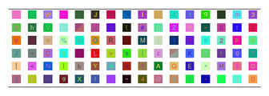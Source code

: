 <table>
<tr>
<td><img src="2C.gif"></td>
<td><img src="50.gif"></td>
<td><img src="57.gif"></td>
<td><img src="60.gif"></td>
<td><img src="2E.gif"></td>
<td><img src="4A.gif"></td>
<td><img src="63.gif"></td>
<td><img src="gr2.gif"></td>
<td><img src="49.gif"></td>
<td><img src="3A.gif"></td>
<td><img src="6C.gif"></td>
<td><img src="31.gif"></td>
<td><img src="71.gif"></td>
<td><img src="22.gif"></td>
<td><img src="6D.gif"></td>
<td><img src="33.gif"></td>
</tr>
<tr>
<td><img src="30.gif"></td>
<td><img src="68.gif"></td>
<td><img src="56.gif"></td>
<td><img src="46.gif"></td>
<td><img src="gr1.gif"></td>
<td><img src="76.gif"></td>
<td><img src="36.gif"></td>
<td><img src="28.gif"></td>
<td><img src="23.gif"></td>
<td><img src="55.gif"></td>
<td><img src="5A.gif"></td>
<td><img src="79.gif"></td>
<td><img src="3D.gif"></td>
<td><img src="53.gif"></td>
<td><img src="74.gif"></td>
<td><img src="7D.gif"></td>
</tr>
<tr>
<td><img src="75.gif"></td>
<td><img src="26.gif"></td>
<td><img src="65.gif"></td>
<td><img src="25.gif"></td>
<td><img src="6B.gif"></td>
<td><img src="4F.gif"></td>
<td><img src="52.gif"></td>
<td><img src="3B.gif"></td>
<td><img src="4D.gif"></td>
<td><img src="5D.gif"></td>
<td><img src="78.gif"></td>
<td><img src="3F.gif"></td>
<td><img src="38.gif"></td>
<td><img src="32.gif"></td>
<td><img src="70.gif"></td>
<td><img src="42.gif"></td>
</tr>
<tr>
<td><img src="2F.gif"></td>
<td><img src="2B.gif"></td>
<td><img src="43.gif"></td>
<td><img src="6E.gif"></td>
<td><img src="69.gif"></td>
<td><img src="4C.gif"></td>
<td><img src="3E.gif"></td>
<td><img src="73.gif"></td>
<td><img src="7B.gif"></td>
<td><img src="7A.gif"></td>
<td><img src="gr3.gif"></td>
<td><img src="4B.gif"></td>
<td><img src="54.gif"></td>
<td><img src="72.gif"></td>
<td><img src="67.gif"></td>
<td><img src="37.gif"></td>
</tr>
<tr>
<td><img src="5B.gif"></td>
<td><img src="3C.gif"></td>
<td><img src="4E.gif"></td>
<td><img src="7C.gif"></td>
<td><img src="62.gif"></td>
<td><img src="59.gif"></td>
<td><img src="77.gif"></td>
<td><img src="6F.gif"></td>
<td><img src="21.gif"></td>
<td><img src="41.gif"></td>
<td><img src="51.gif"></td>
<td><img src="45.gif"></td>
<td><img src="5E.gif"></td>
<td><img src="48.gif"></td>
<td><img src="24.gif"></td>
<td><img src="47.gif"></td>
</tr>
<tr>
<td><img src="29.gif"></td>
<td><img src="35.gif"></td>
<td><img src="27.gif"></td>
<td><img src="39.gif"></td>
<td><img src="58.gif"></td>
<td><img src="66.gif"></td>
<td><img src="5F.gif"></td>
<td><img src="7E.gif"></td>
<td><img src="34.gif"></td>
<td><img src="40.gif"></td>
<td><img src="61.gif"></td>
<td><img src="64.gif"></td>
<td><img src="2A.gif"></td>
<td><img src="2D.gif"></td>
<td><img src="6A.gif"></td>
<td><img src="44.gif"></td>
</tr>
</table>
